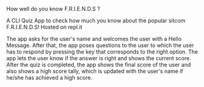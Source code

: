 How well do you know F.R.I.E.N.D.S ?

A CLI Quiz App to check how much you know about the popular sitcom F.R.I.E.N.D.S! Hosted on repl.it

The app asks for the user's name and welcomes the user with a Hello Message. After that,
the app poses questions to the user to which the user has to respond by pressing the key
that corresponds to the right option. The app lets the user know if the answer is right and
shows the current score. After the quiz is completed, the app shows the final score of the user
and also shows a high score tally, which is updated with the user's name if he/she has achieved a high score.


